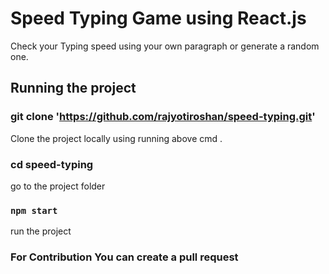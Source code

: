 # Speed Typing Game using React.js

Check your Typing speed using your own paragraph or generate a random one.

## Running the project

### git clone 'https://github.com/rajyotiroshan/speed-typing.git'

Clone the project locally using running above cmd .

### cd speed-typing

go to the project folder

### `npm start`

run the project

### For Contribution You can create a pull request
